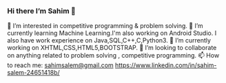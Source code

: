 ### Hi there I’m Sahim 👋
👀 I’m interested in competitive programming & problem solving.
🌱 I’m currently learning Machine Learning.I'm also working on Android Studio. I also have work experience on Java,SQL,C++,C,Python3.
🔭 I’m currently working on XHTML,CSS,HTML5,BOOTSTRAP.
💞️ I’m looking to collaborate on anything related to problem solving , competitive programming.
📫 How to reach me:
sahimsalem@gmail.com
https://www.linkedin.com/in/sahim-salem-24651418b/

